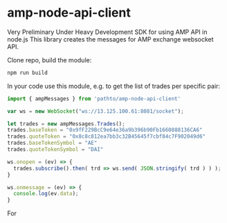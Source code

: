 # amp-node-api-client
Very Preliminary Under Heavy Development SDK for using AMP API in node.js
This library creates the messages for AMP exchange websocket API.

Clone repo, build the module:

```javascript
npm run build
```

In your code use this module, e.g. to get the list of trades per specific pair:

```javascript
import { ampMessages } from 'pathto/amp-node-api-client'

var ws = new WebSocket("ws://13.125.100.61:8081/socket");

let trades = new ampMessages.Trades();
trades.baseToken = "0x9fF229BcC9e64e36a9b396b90Fb1660888136CA6"
trades.quoteToken = "0x8c8c812ea7bb3c32B45645f7cbf84c7F902049d6"
trades.baseTokenSymbol = "AE"
trades.quoteTokenSymbol = "DAI"

ws.onopen = (ev) => {
  trades.subscribe().then( trd => ws.send( JSON.stringify( trd ) ) );
}

ws.onmessage = (ev) => {
  console.log(ev.data);
}

```

For
